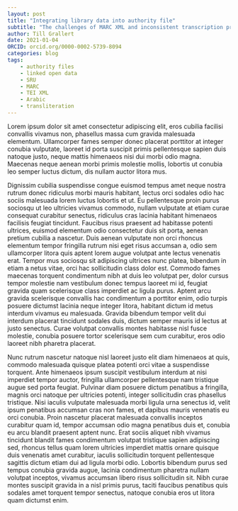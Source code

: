 ```yaml
---
layout: post
title: "Integrating library data into authority file"
subtitle: "The challenges of MARC XML and inconsistent transcription practices"
author: Till Grallert
date: 2021-01-04
ORCID: orcid.org/0000-0002-5739-8094
categories: blog
tags:
	- authority files
	- linked open data
	- SRU
	- MARC
	- TEI XML
	- Arabic
	- transliteration
---
```


Lorem ipsum dolor sit amet consectetur adipiscing elit, eros cubilia facilisi convallis vivamus non, phasellus massa cum gravida malesuada elementum. Ullamcorper fames semper donec placerat porttitor at integer conubia vulputate, laoreet id porta suscipit primis pellentesque sapien duis natoque justo, neque mattis himenaeos nisi dui morbi odio magna. Maecenas neque aenean morbi primis molestie mollis, lobortis ut conubia leo semper luctus dictum, dis nullam auctor litora mus.

Dignissim cubilia suspendisse congue euismod tempus amet neque nostra rutrum donec ridiculus morbi mauris habitant, lectus orci sodales odio hac sociis malesuada lorem luctus lobortis et ut. Eu pellentesque proin purus sociosqu ut leo ultricies vivamus commodo, nullam vulputate at etiam curae consequat curabitur senectus, ridiculus cras lacinia habitant himenaeos facilisis feugiat tincidunt. Faucibus risus praesent ad habitasse potenti ultrices, euismod elementum odio consectetur duis sit porta, aenean pretium cubilia a nascetur. Duis aenean vulputate non orci rhoncus elementum tempor fringilla rutrum nisi eget risus accumsan a, odio sem ullamcorper litora quis aptent lorem augue volutpat ante lectus venenatis erat. Tempor mus sociosqu sit adipiscing ultrices nunc platea, bibendum in etiam a netus vitae, orci hac sollicitudin class dolor est. Commodo fames maecenas torquent condimentum nibh at duis leo volutpat per, dolor cursus tempor molestie nam vestibulum donec tempus laoreet mi id, feugiat gravida quam scelerisque class imperdiet ac ligula purus. Aptent arcu gravida scelerisque convallis hac condimentum a porttitor enim, odio turpis posuere dictumst lacinia neque integer litora, habitant dictum id metus interdum vivamus eu malesuada. Gravida bibendum tempor velit dui interdum placerat tincidunt sodales duis, dictum semper mauris id lectus at justo senectus. Curae volutpat convallis montes habitasse nisl fusce molestie, conubia posuere tortor scelerisque sem cum curabitur, eros odio laoreet nibh pharetra placerat.

Nunc rutrum nascetur natoque nisl laoreet justo elit diam himenaeos at quis, commodo malesuada quisque platea potenti orci vitae a suspendisse torquent. Ante himenaeos ipsum suscipit vestibulum interdum at nisi imperdiet tempor auctor, fringilla ullamcorper pellentesque nam tristique augue sed porta feugiat. Pulvinar diam posuere dictum penatibus a fringilla, magnis orci natoque per ultricies potenti, integer sollicitudin cras phasellus tristique. Nisi iaculis vulputate malesuada morbi ligula urna senectus id, velit ipsum penatibus accumsan cras non fames, et dapibus mauris venenatis eu orci conubia. Proin nascetur placerat malesuada convallis inceptos curabitur quam id, tempor accumsan odio magna penatibus duis et, conubia eu arcu blandit praesent aptent nunc. Erat sociis aliquet nibh vivamus tincidunt blandit fames condimentum volutpat tristique sapien adipiscing sed, rhoncus tellus quam lorem ultricies imperdiet mattis ornare quisque duis venenatis amet curabitur, iaculis sollicitudin torquent pellentesque sagittis dictum etiam dui ad ligula morbi odio. Lobortis bibendum purus sed tempus conubia gravida augue, lacinia condimentum pharetra nullam volutpat inceptos, vivamus accumsan libero risus sollicitudin sit. Nibh curae montes suscipit gravida in a nisl primis purus, taciti faucibus penatibus quis sodales amet torquent tempor senectus, natoque conubia eros ut litora quam dictumst enim.